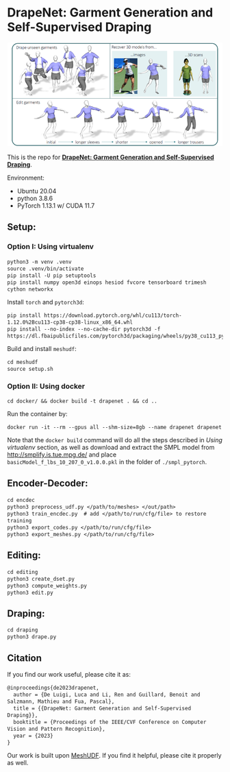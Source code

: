 # DrapeNet: Garment Generation and Self-Supervised Draping
<p align="center"><img src="figs/drapenet.png"></p>

This is the repo for [**DrapeNet: Garment Generation and Self-Supervised Draping**](https://liren2515.github.io/page/drapenet/drapenet.html).

Environment:
* Ubuntu 20.04
* python 3.8.6
* PyTorch 1.13.1 w/ CUDA 11.7

## Setup:

### Option I: Using virtualenv
```
python3 -m venv .venv
source .venv/bin/activate
pip install -U pip setuptools
pip install numpy open3d einops hesiod fvcore tensorboard trimesh cython networkx
```

Install `torch` and `pytorch3d`:
```
pip install https://download.pytorch.org/whl/cu113/torch-1.12.0%2Bcu113-cp38-cp38-linux_x86_64.whl
pip install --no-index --no-cache-dir pytorch3d -f https://dl.fbaipublicfiles.com/pytorch3d/packaging/wheels/py38_cu113_pyt1120/download.html
```

Build and install `meshudf`:
```
cd meshudf
source setup.sh
```

### Option II: Using docker

```
cd docker/ && docker build -t drapenet . && cd ..
```

Run the container by:

```
docker run -it --rm --gpus all --shm-size=8gb --name drapenet drapenet
```

Note that the `docker build` command will do all the steps described in _Using virtualenv_ section, as well as download and extract the SMPL model from http://smplify.is.tue.mpg.de/ and place `basicModel_f_lbs_10_207_0_v1.0.0.pkl` in the folder of `./smpl_pytorch`.

## Encoder-Decoder:
```
cd encdec
python3 preprocess_udf.py </path/to/meshes> </out/path>
python3 train_encdec.py  # add </path/to/run/cfg/file> to restore training
python3 export_codes.py </path/to/run/cfg/file>
python3 export_meshes.py </path/to/run/cfg/file>
```

## Editing:
```
cd editing
python3 create_dset.py
python3 compute_weights.py
python3 edit.py
```

## Draping:
```
cd draping
python3 drape.py
```

## Citation
If you find our work useful, please cite it as:
```
@inproceedings{de2023drapenet,
  author = {De Luigi, Luca and Li, Ren and Guillard, Benoit and Salzmann, Mathieu and Fua, Pascal},
  title = {{DrapeNet: Garment Generation and Self-Supervised Draping}},
  booktitle = {Proceedings of the IEEE/CVF Conference on Computer Vision and Pattern Recognition},
  year = {2023}
}
```

Our work is built upon [MeshUDF](https://github.com/cvlab-epfl/MeshUDF). If you find it helpful, please cite it properly as well.
